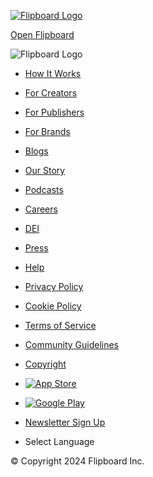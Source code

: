 [![Flipboard Logo](https://about.flipboard.com/wp-content/themes/flipboard/dist/img/flipboard-logo.svg)](https://about.flipboard.com/)

[Open Flipboard](https://flipboard.com/)

![Flipboard Logo](https://about.flipboard.com/wp-content/themes/flipboard/dist/img/badge-white.svg)

* [How It Works](https://about.flipboard.com/how-it-works/)
* [For Creators](https://about.flipboard.com/for-creators/)
* [For Publishers](https://about.flipboard.com/forpublishers/)
* [For Brands](https://about.flipboard.com/for-brands/)
* [Blogs](https://about.flipboard.com/blog/)

* [Our Story](https://about.flipboard.com/ourstory/)
* [Podcasts](https://about.flipboard.com/podcasts/)
* [Careers](https://about.flipboard.com/careers/)
* [DEI](https://about.flipboard.com/diversity-equality-inclusion/)
* [Press](https://about.flipboard.com/press)
* [Help](https://flipboard.helpshift.com/hc/en/)

* [Privacy Policy](https://about.flipboard.com/privacy-policy/)
* [Cookie Policy](https://about.flipboard.com/cookie-policy/)
* [Terms of Service](https://about.flipboard.com/terms-of-service/)
* [Community Guidelines](https://about.flipboard.com/community-guidelines/)
* [Copyright](https://about.flipboard.com/copyright/)

* [![App Store](https://about.flipboard.com/wp-content/themes/flipboard/dist/img/app-store-light.svg)](https://app.adjust.com/16v6b0?fallback=https%3A%2F%2Fapps.apple.com%2Fus%2Fapp%2Fflipboard-latest-stories%2Fid358801284%23%3Fplatform%3Diphone&fallback_lp=https%3A%2F%2Fapps.apple.com%2Fus%2Fapp%2Fflipboard-latest-stories%2Fid358801284%23%3Fplatform%3Diphone)
* [![Google Play](https://about.flipboard.com/wp-content/themes/flipboard/dist/img/google-play.png)](https://app.adjust.com/9a5tq0m?fallback=https%3A%2F%2Fplay.google.com%2Fstore%2Fapps%2Fdetails%3Fid%3Dflipboard.app%26hl%3Den_US%26gl%3DUS&fallback_lp=https%3A%2F%2Fplay.google.com%2Fstore%2Fapps%2Fdetails%3Fid%3Dflipboard.app%26hl%3Den_US%26gl%3DUS)
* [Newsletter Sign Up](https://flipboard.com/newsletters)
* Select Language

© Copyright 2024 Flipboard Inc.